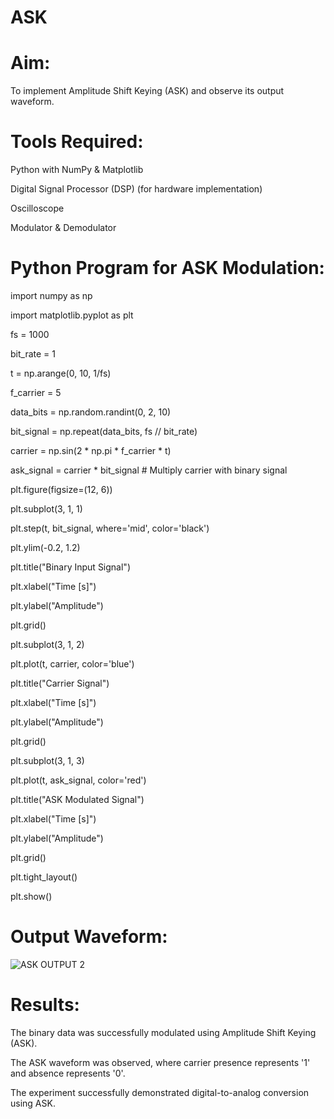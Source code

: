 #  ASK

#  Aim:

To implement Amplitude Shift Keying (ASK) and observe its output waveform.

#  Tools Required:

Python with NumPy & Matplotlib

Digital Signal Processor (DSP) (for hardware implementation)

Oscilloscope

Modulator & Demodulator

#  Python Program for ASK Modulation:

import numpy as np

import matplotlib.pyplot as plt

fs = 1000

bit_rate = 1

t = np.arange(0, 10, 1/fs)

f_carrier = 5

data_bits = np.random.randint(0, 2, 10)

bit_signal = np.repeat(data_bits, fs // bit_rate)

carrier = np.sin(2 * np.pi * f_carrier * t)

ask_signal = carrier * bit_signal # Multiply carrier with binary signal

plt.figure(figsize=(12, 6))

plt.subplot(3, 1, 1)

plt.step(t, bit_signal, where='mid', color='black')

plt.ylim(-0.2, 1.2)

plt.title("Binary Input Signal")

plt.xlabel("Time [s]")

plt.ylabel("Amplitude")

plt.grid()

plt.subplot(3, 1, 2)

plt.plot(t, carrier, color='blue')

plt.title("Carrier Signal")

plt.xlabel("Time [s]")

plt.ylabel("Amplitude")

plt.grid()

plt.subplot(3, 1, 3)

plt.plot(t, ask_signal, color='red')

plt.title("ASK Modulated Signal")

plt.xlabel("Time [s]")

plt.ylabel("Amplitude")

plt.grid()

plt.tight_layout()

plt.show()

#  Output Waveform:

![ASK OUTPUT 2](https://github.com/user-attachments/assets/5dd8a034-1288-4628-b9bb-ede8f34e9a72)

#  Results:

The binary data was successfully modulated using Amplitude Shift Keying (ASK).

The ASK waveform was observed, where carrier presence represents '1' and absence represents '0'.

The experiment successfully demonstrated digital-to-analog conversion using ASK.
